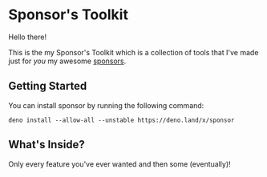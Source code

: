 # Sponsor's Toolkit

Hello there!

This is the my Sponsor's Toolkit which is a collection of tools that I've
made just for *you* my awesome [sponsors](https://github.com/sponsors/caspervonb).

## Getting Started

You can install sponsor by running the following command:

```shell
deno install --allow-all --unstable https://deno.land/x/sponsor
```

## What's Inside?

Only every feature you've ever wanted and then some (eventually)!
